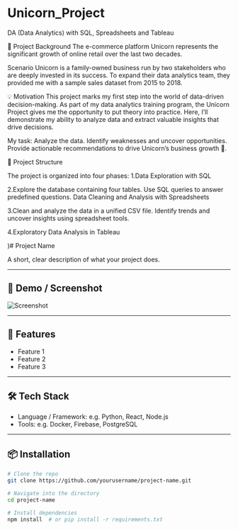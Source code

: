 # Unicorn_Project
DA (Data Analytics) with SQL, Spreadsheets and Tableau

🦄 Project Background
The e-commerce platform Unicorn represents the significant growth of online retail over the last two decades.

Scenario
Unicorn is a family-owned business run by two stakeholders who are deeply invested in its success. To expand their data analytics team, they provided me with a sample sales dataset from 2015 to 2018.


💡 Motivation
This project marks my first step into the world of data-driven decision-making. As part of my data analytics training program, the Unicorn Project gives me the opportunity to put theory into practice. Here, I’ll demonstrate my ability to analyze data and extract valuable insights that drive decisions.

My task:
Analyze the data.
Identify weaknesses and uncover opportunities.
Provide actionable recommendations to drive Unicorn’s business growth 🚀.

🧹 Project Structure

The project is organized into four phases:
1.Data Exploration with SQL

2.Explore the database containing four tables.
Use SQL queries to answer predefined questions.
Data Cleaning and Analysis with Spreadsheets

3.Clean and analyze the data in a unified CSV file.
Identify trends and uncover insights using spreadsheet tools.

4.Exploratory Data Analysis in Tableau






)# Project Name

A short, clear description of what your project does.

---

## 📸 Demo / Screenshot
![Screenshot](path/to/screenshot.png)

---

## 🚀 Features

- Feature 1
- Feature 2
- Feature 3

---

## 🛠️ Tech Stack

- Language / Framework: e.g. Python, React, Node.js
- Tools: e.g. Docker, Firebase, PostgreSQL

---

## 📦 Installation

```bash
# Clone the repo
git clone https://github.com/yourusername/project-name.git

# Navigate into the directory
cd project-name

# Install dependencies
npm install  # or pip install -r requirements.txt

